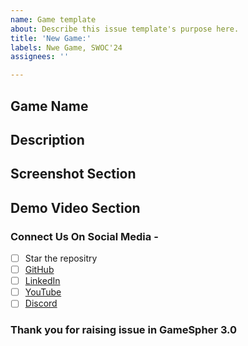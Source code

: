 ```yaml
---
name: Game template
about: Describe this issue template's purpose here.
title: 'New Game:'
labels: Nwe Game, SWOC'24
assignees: ''

---
```


## Game Name

## Description

<!-- Write a brief description of the changes made in the PR. Explain the problem being addressed, or any relevant
information. -->

## Screenshot Section

<!-- Include the screenshot to preview the changes done and their proper functionality -->

## Demo Video Section

<!-- Include the demo video to preview the changes done and their proper functionality -->

### Connect Us On Social Media -
- [ ]  Star the repositry
- [ ]  <a href="https://github.com/GameSphere-MultiPlayer" target="_blank">GitHub</a>
- [ ]   <a href="https://www.linkedin.com/company/gamesphere-multiplayer/" target="_blank">LinkedIn</a>
- [ ]   <a href="https://www.youtube.com/@durgesh4993/channels" target="_blank">YouTube</a>
- [ ]    <a href="https://discord.com/invite/dakzwdz4ev" target="_blank">Discord</a>

### Thank you for raising issue in GameSpher 3.0
